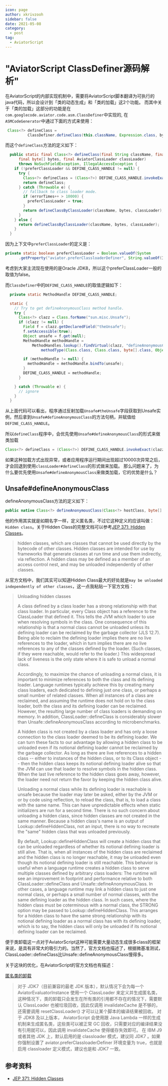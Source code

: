 ```yaml
---
icon: page
author: xkrivzooh
sidebar: false
date: 2021-05-08
category:
  - post
tag:
  - AviatorScript
---
```


# "AviatorScript ClassDefiner源码解析"

在AviatorScript的内部实现机制中，需要将AviatorScript脚本翻译为可执行的java代码，所以会设计到「类的动态生成」和「类的加载」这2个功能。
而其中关于「类的加载」这部分的功能是在`com.googlecode.aviator.code.asm.ClassDefiner`中实现的, 在`ASMCodeGenerator`中通过下面的方式来使用：

```java
 Class<?> defineClass =
          ClassDefiner.defineClass(this.className, Expression.class, bytes, this.classLoader);
```

而这个`defineClass`方法的定义如下：

```java
  public static final Class<?> defineClass(final String className, final Class<?> clazz,
      final byte[] bytes, final AviatorClassLoader classLoader)
      throws NoSuchFieldException, IllegalAccessException {
    if (!preferClassLoader && DEFINE_CLASS_HANDLE != null) {
      try {
        Class<?> defineClass = (Class<?>) DEFINE_CLASS_HANDLE.invokeExact(clazz, bytes, EMPTY_OBJS);
        return defineClass;
      } catch (Throwable e) {
        // fallback to class loader mode.
        if (errorTimes++ > 10000) {
          preferClassLoader = true;
        }
        return defineClassByClassLoader(className, bytes, classLoader);
      }
    } else {
      return defineClassByClassLoader(className, bytes, classLoader);
    }
  }
```

因为上下文中`preferClassLoader`的定义是：

```java
private static boolean preferClassLoader = Boolean.valueOf(System
      .getProperty("aviator.preferClassloaderDefiner", String.valueOf(IS_JDK7 || IS_IBM_SDK)));
```

考虑到大家主流现在使用的是Oracle JDK8，所以这个preferClassLoader一般的取值为false。

而`ClassDefiner`中的`DEFINE_CLASS_HANDLE`的取值逻辑如下：

```java
  private static MethodHandle DEFINE_CLASS_HANDLE;

  static {
    // Try to get defineAnonymousClass method handle.
    try {
      Class<?> clazz = Class.forName("sun.misc.Unsafe");
      if (clazz != null) {
        Field f = clazz.getDeclaredField("theUnsafe");
        f.setAccessible(true);
        Object unsafe = f.get(null);
        MethodHandle methodHandle =
            MethodHandles.lookup().findVirtual(clazz, "defineAnonymousClass",
                methodType(Class.class, Class.class, byte[].class, Object[].class));

        if (methodHandle != null) {
          methodHandle = methodHandle.bindTo(unsafe);
        }
        DEFINE_CLASS_HANDLE = methodHandle;
      }

    } catch (Throwable e) {
      // ignore
    }
  }
```

从上面代码可以看出，程序通过反射加载`Unsafe#theUnsafe`字段获取到Unsafe实例，然后拿到`Unsafe#defineAnonymousClass`的方法句柄，并赋值给`DEFINE_CLASS_HANDLE`。



所以`defineClass`程序中，会优先使用`Unsafe#defineAnonymousClass`的形式来做类加载

```java
Class<?> defineClass = (Class<?>) DEFINE_CLASS_HANDLE.invokeExact(clazz, bytes, EMPTY_OBJS);
```
如果这种加载方式出现异常，或者应用程序运行期间出现超过10000次异常之后，才会回退到使用`classLoader#defineClass`的形式做来加载。
那么问题来了，为什么要优先使用`Unsafe#defineAnonymousClass`来做类加载，它的优势是什么？

## Unsafe#defineAnonymousClass

defineAnonymousClass方法的定义如下：

```java
public native Class<?> defineAnonymousClass(Class<?> hostClass, byte[] data, Object[] cpPatches);
```

他的作用其实就是如期名字一样，定义匿名类，不过它这种定义的应该叫做：`Hidden class`。关于Hidden Class的完整文档可以参考[JEP 371: Hidden Classes](https://openjdk.java.net/jeps/371)。

>  hidden classes, which are classes that cannot be used directly by the bytecode of other classes. Hidden classes are intended for use by frameworks that generate classes at run time and use them indirectly, via reflection. A hidden class may be defined as a member of an access control nest, and may be unloaded independently of other classes.



从官方文档中，我们其实可以知道Hidden Class最大的好处就是`may be unloaded independently of other classes`，这一点我粘贴一下官方文档：

> Unloading hidden classes
>
> A class defined by a class loader has a strong relationship with that class loader. In particular, every Class object has a reference to the ClassLoader that defined it. This tells the JVM which loader to use when resolving symbols in the class. One consequence of this relationship is that a normal class cannot be unloaded unless its defining loader can be reclaimed by the garbage collector (JLS 12.7). Being able to reclaim the defining loader implies there are no live references to the loader, which in turn implies there are no live references to any of the classes defined by the loader. (Such classes, if they were reachable, would refer to the loader.) This widespread lack of liveness is the only state where it is safe to unload a normal class.
>
> Accordingly, to maximize the chance of unloading a normal class, it is important to minimize references to both the class and its defining loader. Language runtimes typically achieve this by creating many class loaders, each dedicated to defining just one class, or perhaps a small number of related classes. When all instances of a class are reclaimed, and assuming the runtime does not hold on to the class loader, both the class and its defining loader can be reclaimed. However, the resulting large number of class loaders is demanding on memory. In addition, ClassLoader::defineClass is considerably slower than Unsafe::defineAnonymousClass according to microbenchmarks.
>
> A hidden class is not created by a class loader and has only a loose connection to the class loader deemed to be its defining loader. We can turn these facts to our advantage by allowing a hidden class to be unloaded even if its notional defining loader cannot be reclaimed by the garbage collector. As long as there are live references to a hidden class -- either to instances of the hidden class, or to its Class object -- then the hidden class keeps its notional defining loader alive so that the JVM can use that loader to resolve symbols in the hidden class. When the last live reference to the hidden class goes away, however, the loader need not return the favor by keeping the hidden class alive.
>
> Unloading a normal class while its defining loader is reachable is unsafe because the loader may later be asked, either by the JVM or or by code using reflection, to reload the class, that is, to load a class with the same name. This can have unpredictable effects when static initializers are run for a second time. There is no such concern about unloading a hidden class, since hidden classes are not created in the same manner. Because a hidden class's name is an output of Lookup::defineHiddenClass, not an input, there is no way to recreate the "same" hidden class that was unloaded previously.
>
> By default, Lookup::defineHiddenClass will create a hidden class that can be unloaded regardless of whether its notional defining loader is still alive. That is, when all instances of the hidden class are reclaimed and the hidden class is no longer reachable, it may be unloaded even though its notional defining loader is still reachable. This behavior is useful when a language runtime creates a hidden class to serve multiple classes defined by arbitrary class loaders: The runtime will see an improvement in footprint and performance relative to both ClassLoader::defineClass and Unsafe::defineAnonymousClass. In other cases, a language runtime may link a hidden class to just one normal class, or perhaps a small number of normal classes, with the same defining loader as the hidden class. In such cases, where the hidden class must be coterminous with a normal class, the STRONG option may be passed to Lookup::defineHiddenClass. This arranges for a hidden class to have the same strong relationship with its notional defining loader as a normal class has with its defining loader, which is to say, the hidden class will only be unloaded if its notional defining loader can be reclaimed.

便于类卸载这一点对于AviatorScript这种可能需要大量动态生成很多class的框架来说，是具有非常大的吸引力的。当然了，官方文档也描述了，根据微基准测试，ClassLoader::defineClass比Unsafe::defineAnonymousClass慢得多。

关于这块的优化，在AviatorScript的官方文档也有描述：

[匿名类的卸载](https://www.yuque.com/boyan-avfmj/aviatorscript/ou23gy#PMc8K)

> 对于 JDK7（目前兼容的最老 JDK 版本），默认情况下会为每一个 AviatorEvaluatorInstance 使用一个 ClassLoader 来定义并生成匿名类，这种情况下，类的卸载只会发生在所有类的引用都不存在的情况下，需要默认 ClassLoader 也被垃圾回收，因此仅调用 invalidateCache 是不够的，还需要调用 resetClassLoader() 才可以让某个脚本的编译结果被回收。
>对于 JDK8 及以上版本， AviatorScript 会使用跟 Java Lambda 一样的生成机制来生成匿名类，这些类可以被正常 GC 回收，只需要对应的编译结果没有引用就可以，因此调用 invalidateCache 使得缓存失效即可。
>在 IBM J9 或者其他 JDK 上，默认启用的是 classloader 模式，建议同 JDK7 。如果你强制设置了 aviator.preferClassloaderDefiner 环境变量为 true，也就是启用 classloader 定义模式，建议也是和 JDK7 一致。

## 参考资料

- [JEP 371: Hidden Classes](https://openjdk.java.net/jeps/371)

<!-- @include: ../scaffolds/post_footer.md -->
